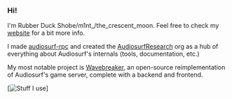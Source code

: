 ### Hi!

I'm Rubber Duck Shobe/m1nt_/the_crescent_moon.
Feel free to check my [website](https://rubberduckshobe.github.io) for a bit more info.

I made [audiosurf-rpc](https://github.com/AudiosurfResearch/audiosurf-rpc) and created the [AudiosurfResearch](https://github.com/AudiosurfResearch) org as a hub of everything about Audiosurf's internals (tools, documentation, etc.)

My most notable project is [Wavebreaker](https://wavebreaker.arcadian.garden), an open-source reimplementation of Audiosurf's game server, complete with a backend and frontend.

[![Stuff I use](https://github-readme-tech-stack.vercel.app/api/cards?title=Stuff+I+use&fontFamily=Inter&lineCount=1&theme=catppuccin_macchiato&bg=%2324273a&badge=%231e2030&border=%236e738d&titleColor=%238aadf4&line1=windows%2CWindows%2C7dc4e4%3Blinux%2CLinux%2Ccad3f5%3Braspberrypi%2CRaspberry+Pi%2Cee99a0%3Bsvelte%2CSvelte%2FSvelteKit%2Cf5a97f%3Bastro%2CAstro%2Cf5a97f%3Bnode.js%2CNode.js%2Ca6da95%3Bfastify%2CFastify%2Ccad3f5%3Btailwindcss%2CTailwindCSS%2C91d7e3%3Bhtml5%2CHTML%2Ced8796%3Bcss3%2CCSS%2C8aadf4%3Bpostgresql%2CPostgreSQL%2C8aadf4%3Bprisma%2CPrisma%2Ccad3f5%3Bcsharp%2CC%23%2Cc6a0f6%3Bcplusplus%2CC%2B%2B%2C8aadf4%3Brust%2CRust%2Cf4dbd6%3Bnginx%2Cnginx%2Ca6da95%3B)]

